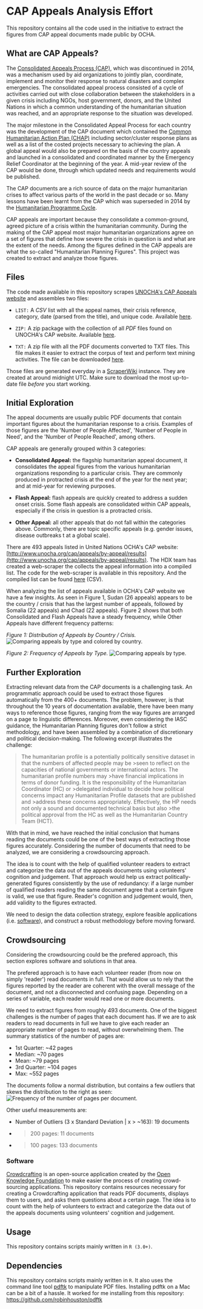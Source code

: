 CAP Appeals Analysis Effort
===========================

This repository contains all the code used in the initiative to extract the figures from CAP appeal documents made public by OCHA.


## What are CAP Appeals?

The [Consolidated Appeals Process (CAP)](http://www.unocha.org/cap/), which was discontinued in 2014, was a mechanism used by aid organizations to jointly plan, coordinate, implement and monitor their response to natural disasters and complex emergencies. The consolidated appeal process consisted of a cycle of activities carried out with close collaboration between the stakeholders in a given crisis including NGOs, host government, donors, and the United Nations in which a common understanding of the humanitarian situation was reached, and an appropriate response to the situation was developed.

The major milestone in the Consolidated Appeal Process for each country was the development of the CAP document which contained the [Common Humanitarian Action Plan (CHAP)](http://www.humanitarianinfo.org/iasc/pageloader.aspx) including sector/cluster response plans as well as a list of the costed projects necessary to achieving the plan. A global appeal would also be prepared on the basis of the country appeals and launched in a consolidated and coordinated manner by the Emergency Relief Coordinator at the beginning of the year. A mid-year review of the CAP would be done, through which updated needs and requirements would be published.

The CAP documents are a rich source of data on the major humanitarian crises to affect various parts of the world in the past decade or so. Many lessons have been learnt from the CAP which was superseded in 2014 by the [Humanitarian Programme Cycle](https://www.humanitarianresponse.info/programme-cycle).

CAP appeals are important because they consolidate a common-ground, agreed picture of a crisis within the humanitarian community. During the making of the CAP appeal most major humanitarian organizations agree on a set of figures that define how severe the crisis in question is and what are the extent of the needs. Among the figures defined in the CAP appeals are what the so-called "Humanitarian Planning Figures". This project was created to extract and analyze those figures.


## Files
The code made available in this repository scrapes [UNOCHA's CAP Appeals website](http://www.unocha.org/cap/appeals/by-appeal/results?page=0) and assembles two files:

- `LIST:` A *CSV* list with all the appeal names, their crisis reference, category, date (parsed from the title), and unique code. Available [here](https://ds-ec2.scraperwiki.com/3grrlc8/pchhes1jjv0k8fi/http/appeals_list.csv).

- `ZIP:` A zip package with the collection of all *PDF* files found on UNOCHA's CAP website. Available [here](https://ds-ec2.scraperwiki.com/3grrlc8/pchhes1jjv0k8fi/http/all_appeal_documents.zip).

- `TXT:` A zip file with all the PDF documents converted to TXT files. This file makes it easier to extract the corpus of text and perform text mining activities. The file can be downloaded [here](https://ds-ec2.scraperwiki.com/3grrlc8/pchhes1jjv0k8fi/http/All_Documents_in_TXT.zip).

Those files are generated everyday in a [ScraperWiki](http://www.scraperwiki.com) instance. They are created at around midnight UTC. Make sure to download the most up-to-date file *before* you start working.



## Initial Exploration

The appeal documents are usually public PDF documents that contain important figures about the humanitarian response to a crisis. Examples of those figures are the 'Number of People Affected', 'Number of People in Need', and the 'Number of People Reached', among others.

CAP appeals are generally grouped within 3 categories:

- **Consolidated Appeal:** the flagship humanitarian appeal document, it consolidates the appeal figures from the various humanitarian organizations responding to a particular crisis. They are commonly produced in protracted crisis at the end of the year for the next year; and at mid-year for reviewing purposes.

- **Flash Appeal:** flash appeals are quickly created to address a sudden onset crisis. Some flash appeals are consolidated within CAP appeals, especially if the crisis in question is a protracted crisis.

- **Other Appeal:** all other appeals that do not fall within the categories above. Commonly, there are topic specific appeals (e.g. gender issues, disease outbreaks t at a global scale).

There are 493 appeals listed in United Nations OCHA's CAP website: [http://www.unocha.org/cap/appeals/by-appeal/results](http://www.unocha.org/cap/appeals/by-appeal/results). The HDX team has created a web-scraper the collects the appeal information into a compiled list. The code for the web-scraper is available in this repository. And the compiled list can be found [here](https://github.com/luiscape/cap_appeals/blob/master/data/appeals_list.csv) (CSV).

When analyzing the list of appeals available in OCHA's CAP website we have a few insights. As seen in Figure 1, Sudan (26 appeals) appears to be the country / crisis that has the largest number of appeals, followed by Somalia (22 appeals) and Chad (22 appeals). Figure 2 shows that both Consolidated and Flash Appeals have a steady frequency, while Other Appeals have different frequency patterns:

*Figure 1: Distribution of Appeals by Country / Crisis.*
![Comparing appeals by type and colored by country.](plot/bar_plot_country.png)

*Figure 2: Frequency of Appeals by Type.*
![Comparing appeals by type.](plot/bar_plot_source.png)


## Further Exploration

Extracting relevant data from the CAP documents is a challenging task. An programmatic approach could be used to extract those figures automatically from the 400+ documents. The problem, however, is that throughout the 10 years of documentation available, there have been many ways to reference those figures, ranging from the way figures are arranged on a page to linguistic differences. Moreover, even considering the IASC guidance, the Humanitarian Planning figures don't follow a strict methodology, and have been assembled by a combination of discretionary and political decision-making. The following excerpt illustrates the challenge:


>The humanitarian profile is a potentially politically sensitive dataset in that the numbers of affected people may be >seen to reflect on the capacities of national governments or international actors. The humanitarian profile numbers may >have financial implications in terms of donor funding. It is the responsibility of the Humanitarian Coordinator (HC) or >delegated individual to decide how political concerns impact any Humanitarian Profile datasets that are published and >address these concerns appropriately. Effectively, the HP needs not only a sound and documented technical basis but also >the political approval from the HC as well as the Humanitarian Country Team (HCT).

With that in mind, we have reached the initial conclusion that humans reading the documents could be one of the best ways of extracting those figures accurately. Considering the number of documents that need to be analyzed, we are considering a crowdsourcing approach.

The idea is to count with the help of qualified volunteer readers  to extract and categorize the data out of the appeals documents using volunteers' cognition and judgement. That approach would help us extract politically-generated figures consistently by the use of redundancy: if a large number of qualified readers reading the same document agree that a certain figure is valid, we use that figure. Reader's cognition and judgement would, then, add validity to the figures extracted.

We need to design the data collection strategy, explore feasible applications (i.e. [software](http://crowdcrafting.org/)), and construct a robust methodology before moving forward.



## Crowdsourcing

Considering the crowdsourcing could be the prefered approach, this section explores software and solutions in that area.

The prefered approach is to have each volunteer reader (from now on simply 'reader') read documents in full. That would allow us to rely that the figures reported by the reader are coherent with the overall message of the document, and not a disconnected and confusing page. Depending on a series of variable, each reader would read one or more documents.

We need to extract figures from roughly 493 documents. One of the biggest challenges is the number of pages that each document has. If we are to ask readers to read documents in full we have to give each reader an appropriate number of pages to read, without overwhelming them. The summary statistics of the number of pages are:
- 1st Quarter: ~42 pages
- Median: ~70 pages
- Mean: ~79 pages
- 3rd Quarter: ~104 pages
- Max: ~552 pages

The documents follow a normal distribution, but contains a few outliers that skews the distribution to the right as seen:
![Frequency of the number of pages per document.](plot/histogram_outliers.png)

Other useful measurements are:
- Number of Outliers (3 x Standard Deviation | x > ~163): 19 documents
- > 200 pages: 11 documents
- > 100 pages: 133 documents

### Software

[Crowdcrafting](http://crowdcrafting.org/) is an open-source application created by the [Open Knowledge Foundation](http://blog.okfn.org/2013/09/17/crowdcrafting-putting-citizens-in-control-of-citizen-science/) to make easier the process of creating crowd-sourcing applications. This repository contains resources necessary for creating a Crowdcrafting application that reads PDF documents, displays them to users, and asks them questions about a certain page. The idea is to count with the help of volunteers to extract and categorize the data out of the appeals documents using volunteers' cognition and judgement.


## Usage
This repository contains scripts mainly written in `R (3.0+)`.

## Dependencies
This repository contains scripts mainly written in `R`. It also uses the command line tool [pdftk](https://www.pdflabs.com/tools/pdftk-the-pdf-toolkit/) to manipulate PDF files. Installing pdftk on a Mac can be a bit of a hassle. It worked for me installing from this repository: https://github.com/robinhouston/pdftk

